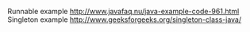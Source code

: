 Runnable example http://www.javafaq.nu/java-example-code-961.html  
Singleton example http://www.geeksforgeeks.org/singleton-class-java/
